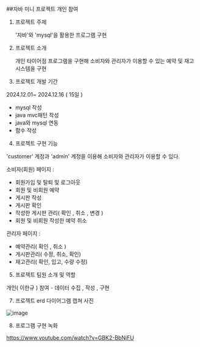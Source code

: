 ##자바 미니 프로젝트 개인 참여


1. 프로젝트 주제

   '자바'와 'mysql'을 활용한 프로그램 구현

2. 프로젝트 소개

    개인 타이어점 프로그램을 구현해 소비자와 관리자가 이용할 수 있는 예약 및 재고 시스템을 구현

3. 프로젝트 개발 기간

  2024.12.01~ 2024.12.16 ( 15일 )
  - mysql 작성
  - java mvc패턴 작성
  - java와 mysql 연동
  - 함수 작성

4. 프로젝트 구현 기능

'customer' 계정과 'admin' 계정을 이용해 소비자와 관리자가 이용할 수 있다.

소비자(회원) 페이지 :
-  회원가입 및 탈퇴 및 로그아웃
-  회원 및 비회원 예약
-  게시판 작성
-  게시판 확인
-  작성한 게시판 관리( 확인 , 취소 , 변경 )
-  회원 및 비회원 작성한 예약 취소

관리자 페이지 :
- 예약관리( 확인 , 취소 )
- 게시판관리( 수정, 취소, 확인)
- 재고관리( 확인, 입고, 수량 수정)

5. 프로젝트 팀원 소개 및 역할

개인( 이한규 ) 참여 - 데이터 수집 , 작성 , 구현

7. 프로젝트 erd 다이어그램 캡쳐 사진

![image](https://github.com/user-attachments/assets/fbb56cc4-a1ab-469c-8d55-84f20e992fc2)

8. 프로그램 구현 녹화

https://www.youtube.com/watch?v=GBK2-BbNjFU

